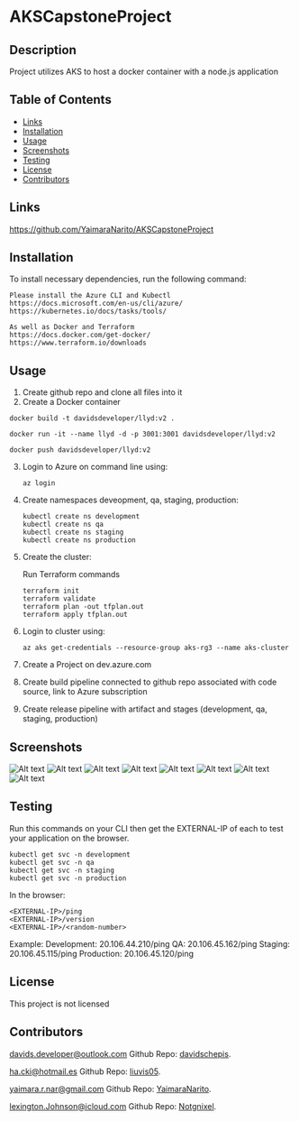 # AKSCapstoneProject

## Description
Project utilizes AKS to host a docker container with a node.js application

## Table of Contents

- [Links](#links)
- [Installation](#installation)
- [Usage](#usage)
- [Screenshots](#screenshots)
- [Testing](#testing)
- [License](#license)
- [Contributors](#contributors)

 ## Links
https://github.com/YaimaraNarito/AKSCapstoneProject


 ## Installation
To install necessary dependencies, run the following command:

```
Please install the Azure CLI and Kubectl
https://docs.microsoft.com/en-us/cli/azure/
https://kubernetes.io/docs/tasks/tools/

As well as Docker and Terraform
https://docs.docker.com/get-docker/
https://www.terraform.io/downloads
```

 ## Usage
 1. Create github repo and clone all files into it
 2. Create a Docker container
 ```
 docker build -t davidsdeveloper/llyd:v2 .

 docker run -it --name llyd -d -p 3001:3001 davidsdeveloper/llyd:v2

 docker push davidsdeveloper/llyd:v2

 ```
 3. Login to Azure on command line using: 
    ```
    az login
    ```
 4. Create namespaces deveopment, qa, staging, production:
    ```
    kubectl create ns development
    kubectl create ns qa
    kubectl create ns staging
    kubectl create ns production
    ```
 5. Create the cluster:

    Run Terraform commands
    ```
    terraform init
    terraform validate
    terraform plan -out tfplan.out
    terraform apply tfplan.out
    ```
 6. Login to cluster using:
     ```
     az aks get-credentials --resource-group aks-rg3 --name aks-cluster
     ```
 7. Create a Project on dev.azure.com
 8. Create build pipeline connected to github repo associated with code source, link to Azure subscription
 9. Create release pipeline with artifact and stages (development, qa, staging, production)

 ## Screenshots
![Alt text](Screenshots/1_Create_new_pipeline_in_azure_devops.png)
![Alt text](Screenshots/2_connect_to_code_on_GitHub.png)
![Alt text](Screenshots/3_Choose_Configuration_for_your_Pipeline.png)
![Alt text](Screenshots/4_Connect_to_Azure.png)
![Alt text](Screenshots/5_Validate_and_Configure.png)
![Alt text](Screenshots//6_Save_and_Run.png)
![Alt text](Screenshots/7_Built_Successfull.png)
![Alt text](Screenshots/8_Deploy_Successfull.png)

 ## Testing
Run this commands on your CLI then get the EXTERNAL-IP of each to test your application on the browser.

```
kubectl get svc -n development
kubectl get svc -n qa
kubectl get svc -n staging
kubectl get svc -n production
```
In the browser:

```
<EXTERNAL-IP>/ping
<EXTERNAL-IP>/version
<EXTERNAL-IP>/<random-number>
```
Example:
Development: 20.106.44.210/ping
QA: 20.106.45.162/ping
Staging: 20.106.45.115/ping
Production: 20.106.45.120/ping

 ## License
This project is not licensed

 ## Contributors

[davids.developer@outlook.com](mailto:davids.developer@outlook.com)
Github Repo: [davidschepis](https://github.com/davidschepis).

[ha.cki@hotmail.es](mailto:ha.cki@hotmail.es)
Github Repo: [liuvis05](https://github.com/liuvis05).

[yaimara.r.nar@gmail.com](mailto:yaimara.r.nar@gmail.com)
Github Repo: [YaimaraNarito](https://github.com/YaimaraNarito).

[lexington.Johnson@icloud.com](mailto:lexington.johnson@icloud.com)
Github Repo: [Notgnixel](https://github.com/Notgnixel).


